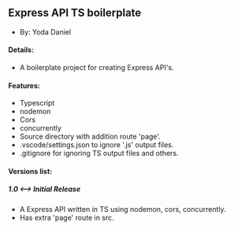 ## Express API TS boilerplate
- By: Yoda Daniel

#### Details:

- A boilerplate project for creating Express API's.

#### Features:

- Typescript
- nodemon
- Cors
- concurrently
- Source directory with addition route 'page'.
- .vscode/settings.json to ignore '.js' output files.
- .gitignore for ignoring TS output files and others.


#### Versions list:

##### 1.0 <--> Initial Release
- A Express API written in TS using nodemon, cors, concurrently.
- Has extra 'page' route in src.